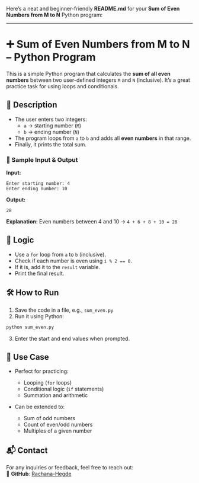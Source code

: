 Here’s a neat and beginner-friendly **README.md** for your **Sum of Even Numbers from M to N** Python program:

---

# ➕ Sum of Even Numbers from M to N – Python Program

This is a simple Python program that calculates the **sum of all even numbers** between two user-defined integers `M` and `N` (inclusive). It’s a great practice task for using loops and conditionals.

## 📌 Description

* The user enters two integers:
  * `a` → starting number (`M`)
  * `b` → ending number (`N`)
* The program loops from `a` to `b` and adds all **even numbers** in that range.
* Finally, it prints the total sum.

### 🧾 Sample Input & Output

**Input:**

```
Enter starting number: 4  
Enter ending number: 10
```

**Output:**

```
28
```

**Explanation:**
Even numbers between 4 and 10 → `4 + 6 + 8 + 10 = 28`

## 🧠 Logic

* Use a `for` loop from `a` to `b` (inclusive).
* Check if each number is even using `i % 2 == 0`.
* If it is, add it to the `result` variable.
* Print the final result.

## 🛠️ How to Run

1. Save the code in a file, e.g., `sum_even.py`
2. Run it using Python:
```bash
python sum_even.py
```
3. Enter the start and end values when prompted.

## 🎯 Use Case

* Perfect for practicing:
  * Looping (`for` loops)
  * Conditional logic (`if` statements)
  * Summation and arithmetic

* Can be extended to:
  * Sum of odd numbers
  * Count of even/odd numbers
  * Multiples of a given number

## 📬 Contact  

For any inquiries or feedback, feel free to reach out:    
🔗 **GitHub**: [Rachana-Hegde](https://github.com/Rachana-Hegde)
